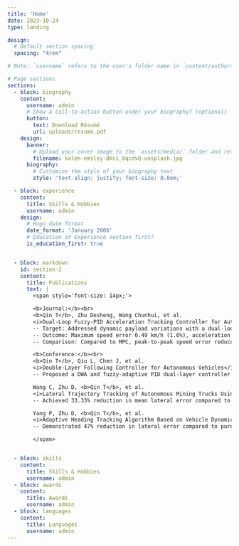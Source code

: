 ```yaml
---
title: 'Home'
date: 2023-10-24
type: landing

design:
  # Default section spacing
  spacing: "4rem"

# Note: `username` refers to the user's folder name in `content/authors/`

# Page sections
sections:
  - block: biography
    content:
      username: admin
      # Show a call-to-action button under your biography? (optional)
      button:
        text: Download Résumé
        url: uploads/resume.pdf
    design:
      banner:
        # Upload your cover image to the `assets/media/` folder and reference it here
        filename: kalen-emsley-Bkci_8qcdvQ-unsplash.jpg
      biography:
        # Customize the style of your biography text
        style: 'text-align: justify; font-size: 0.8em;'

  - block: experience
    content:
      title: Skills & Hobbies
      username: admin
    design:
      # Hugo date format
      date_format: 'January 2006'
      # Education or Experience section first?
      is_education_first: true


  - block: markdown
    id: section-2
    content:
      title: Publications
      text: |
        <span style='font-size: 14px;'>

        <b>Journal:</b><br>
        <b>Qin T</b>, Zhu Desheng, Wang Chunhui, et al. 
        <i>Dual-Loop Fuzzy-PID Acceleration Tracking Controller for Autonomous Mining Trucks under Variable Payload Conditions</i> [J]. Coal Engineering. [Decision in Process]<br>
        -- Target: Addressed dynamic payload variations with a dual-loop fuzzy PID with self-adaptive compensation.<br>
        -- Outcome: Maximum speed error 0.49 km/h (1.6%), acceleration error 0.103 m/s².<br>
        -- Comparison: Compared to MPC, peak-to-peak speed error reduced by 8.77%, acceleration error reduced by 13.30%.<br><br>

        <b>Conference:</b><br>
        <b>Qin T</b>, Qiu L, Chen J, et al. 
        <i>Double-Layer Following Controller for Autonomous Vehicles</i>. 2024 36th Chinese Control and Decision Conference (CCDC), IEEE 2024:908–913.<br>
        -- Proposed a DWA and fuzzy-adaptive PID dual-layer controller. Reduced lateral acceleration RMS by 19.5% compared to PID-Stanley.<br><br>

        Wang C, Zhu D, <b>Qin T</b>, et al. 
        <i>Lateral Trajectory Tracking of Autonomous Mining Trucks Using MPC with Adaptive Load Compensation</i>. Chinese Control and Conference (CCC), IEEE 2025.<br>
        -- Achieved 33.33% reduction in mean lateral error compared to LQR, improving robustness.<br><br>

        Yang P, Zhu D, <b>Qin T</b>, et al. 
        <i>Adaptive Heading Tracking Algorithm Based on Vehicle Dynamics Model</i>. Chinese Control and Conference (CCC), IEEE 2025.<br>
        -- Demonstrated 47% reduction in lateral error compared to pure pursuit, enhancing navigation precision.<br>

        </span>


  - block: skills
    content:
      title: Skills & Hobbies
      username: admin
  - block: awards
    content:
      title: Awards
      username: admin
  - block: languages
    content:
      title: Languages
      username: admin
---
```

